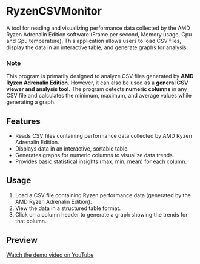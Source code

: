 # RyzenCSVMonitor

A tool for reading and visualizing performance data collected by the AMD Ryzen Adrenalin Edition software (Frame per second, Memory usage, Cpu and Gpu temperature). This application allows users to load CSV files, display the data in an interactive table, and generate graphs for analysis. 

### Note
This program is primarily designed to analyze CSV files generated by **AMD Ryzen Adrenalin Edition**. However, it can also be used as a **general CSV viewer and analysis tool**. The program detects **numeric columns** in any CSV file and calculates the minimum, maximum, and average values while generating a graph.

## Features
- Reads CSV files containing performance data collected by AMD Ryzen Adrenalin Edition.
- Displays data in an interactive, sortable table.
- Generates graphs for numeric columns to visualize data trends.
- Provides basic statistical insights (max, min, mean) for each column.

## Usage
1. Load a CSV file containing Ryzen performance data (generated by the AMD Ryzen Adrenalin Edition).
2. View the data in a structured table format.
3. Click on a column header to generate a graph showing the trends for that column.

## Preview
[Watch the demo video on YouTube](https://www.youtube.com/watch?v=rY8JXFZ_--o)






